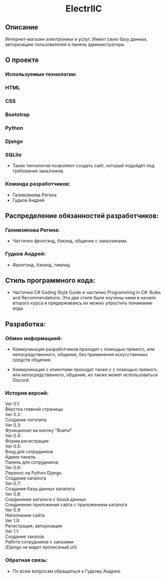 <h1 align="center">ElectrIIC</h1>

## Описание

Интернет-магазин электроники и услуг. Имеет свою базу данных, авторизацию пользователей и панель администратора.

## О проекте

### Используемые технологии:

### HTML

### CSS

### Bootstrap

### Python

### Django

### SQLite

- Такие технологии позволяют создать сайт, который подойдёт под требования заказчиков.


### Команда разработчиков:

- Галимзянова Регина
- Гудков Андрей


## Распределение обязанностей разработчиков:

### Галимзянова Регина:

- Частично фронтэнд, бэкэнд, общение с заказчиками.

### Гудков Андрей:

- Фронтэнд, бэкэнд, тимлид.

## Стиль программного кода:

- Частично C# Coding Style Guide и частично Programming in C#: Rules and Recommendations. Эти два стиля были изучены нами в начале второго курса и придерживаясь их можно упростить понимание кода.

## Разработка:

### Обмен информацией:

- Коммуникация разработчиков проходит с помощью прямого, или непосредственного, общения, без применения искусственных средств общения.

- Коммуникация с клиентами проходит также с с помощью прямого, или непосредственного, общения, но также может использоваться Discord.

### История версий:

Ver 0.1:  
Вёрстка главной страницы  
Ver 0.2:  
Создание логотипа  
Ver 0.3:  
Функционал на кнопку "Войти"  
Ver 0.4:  
Форма регистрации  
Ver 0.5:  
Вход для сотрудников  
Админ панель  
Панель для сотрудников  
Ver 0.6:  
Перенос на Python Django  
Создание каталога  
Ver 0.7:  
Создание базы данных каталога  
Ver 0.8:  
Соединение каталога с базой данных  
Соединение приложения сайта с приложением каталога  
Ver 0.9:  
Наполнение сайта  
Ver 1.0:  
Регистрация, авторизация  
Ver 1.1:  
Создание заказов  
Работа сотрудников с заказами  
(Django не видит прописаный url)  


### Обратная связь:

- По всем вопросам обращаться к Гудкову Андрею
